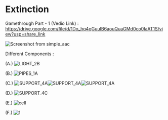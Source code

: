 # Extinction


Gamethrough Part - 1 (Vedio Link) : https://drive.google.com/file/d/1Do_hq4qGuuIB6aouQuaGMd0co0IaAT1S/view?usp=share_link

![Screenshot from simple_aac](https://user-images.githubusercontent.com/96717673/204088247-1eff60f8-eac8-421a-85f7-18d8e1242b29.png)

Different Components : 

(A.)
![LIGHT_2B](https://user-images.githubusercontent.com/96717673/204087120-0595876d-f88c-4bfc-8495-8cf566615d24.png)

(B.)
![PIPES_1A](https://user-images.githubusercontent.com/96717673/204087122-e375e810-8bc9-4ad3-8bed-9b536ce60d9c.png)

(C.)
![SUPPORT_4A](https://user-images.githubusercontent.com/96717673/204087123-61ab924a-bca7-45f8-a356-5d93337280aa.png)![SUPPORT_4A](https://user-images.githubusercontent.com/96717673/204087123-61ab924a-bca7-45f8-a356-5d93337280aa.png)![SUPPORT_4A](https://user-images.githubusercontent.com/96717673/204087123-61ab924a-bca7-45f8-a356-5d93337280aa.png)

(D.)
![SUPPORT_4C](https://user-images.githubusercontent.com/96717673/204087127-ccd73381-6305-4b20-b536-c8a2462ea92f.png)

(E.)
![cell](https://user-images.githubusercontent.com/96717673/204087748-2944321b-3f5a-4011-8d5e-49ea509df4ec.png)

(F.)
![1](https://user-images.githubusercontent.com/96717673/204088122-999eacf2-8ffc-4aa0-9743-600d96e5310b.png)



